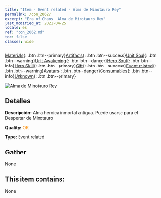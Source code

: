 ```yaml
---
title: "Item - Event related - Alma de Minotauro Rey"
permalink: /con_2062/
excerpt: "Era of Chaos  Alma de Minotauro Rey"
last_modified_at: 2021-04-25
locale: es
ref: "con_2062.md"
toc: false
classes: wide
---
```

 [Materials](/ItemsES/){: .btn .btn--primary}[Artifacts](/ItemsES/Artifacts/){: .btn .btn--success}[Unit Soul](/ItemsES/UnitSoul/){: .btn .btn--warning}[Unit Awakening](/ItemsES/UnitAwakening/){: .btn .btn--danger}[Hero Soul](/ItemsES/HeroSoul/){: .btn .btn--info}[Hero Skill](/ItemsES/HeroSkill/){: .btn .btn--primary}[Gift](/ItemsES/Gift/){: .btn .btn--success}[Event related](/ItemsES/Events/){: .btn .btn--warning}[Avatars](/ItemsES/Avatars/){: .btn .btn--danger}[Consumables](/ItemsES/Consumables/){: .btn .btn--info}[Unknown](/ItemsES/Unknown/){: .btn .btn--primary}

 ![Alma de Minotauro Rey](/images/t/juexing_705.jpg)

## Detalles
 **Descripción:** Alma heroica inmortal antigua. Puede usarse para el Despertar de Minotauro

 **Quality:** <span style="color: #FF8C00">OK</span>

 **Type:** Event related

## Gather

  None

## This item contains:

  None

